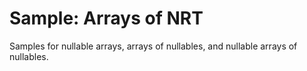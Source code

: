 # Sample: Arrays of NRT

Samples for nullable arrays, arrays of nullables, and nullable arrays of nullables.

